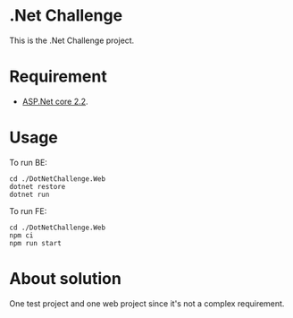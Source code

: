 # .Net Challenge
This is the .Net Challenge project.

# Requirement
* [ASP.Net core 2.2](https://dotnet.microsoft.com/download).

# Usage
To run BE:

```
cd ./DotNetChallenge.Web
dotnet restore
dotnet run
```

To run FE:

```
cd ./DotNetChallenge.Web
npm ci
npm run start
```

# About solution
One test project and one web project since it's not a complex requirement.
